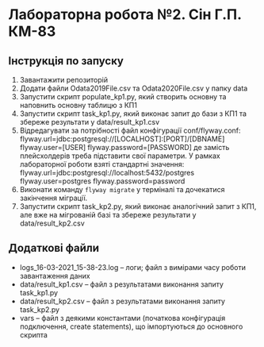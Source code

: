 # Лабораторна робота №2. Сін Г.П. КМ-83
## Інструкція по запуску
1. Завантажити репозиторій
2. Додати файли Odata2019File.csv та Odata2020File.csv у папку data
3. Запустити скрипт populate_kp1.py, який створить основну та наповнить основну таблицю з КП1
4. Запустити скрипт task_kp1.py, який виконає запит до бази з КП1 та збереже результати у data/result_kp1.csv
5. Відредагувати за потрібності файл конфігурації conf/flyway.conf:
flyway.url=jdbc:postgresql://[LOCALHOST]:[PORT]/[DBNAME]
flyway.user=[USER]
flyway.password=[PASSWORD]
де замість плейсхолдерів треба підставити свої параметри. У рамках лабораторної роботи взяті стандартні значення:
flyway.url=jdbc:postgresql://localhost:5432/postgres
flyway.user=postgres
flyway.password=password
6. Виконати команду `flyway migrate` у терміналі та дочекатися закінчення міграції.
7. Запустити скрипт task_kp2.py, який виконає аналогічний запит з КП1, але вже на мігрованій базі та збереже результати у data/result_kp2.csv


## Додаткові файли
- logs_16-03-2021_15-38-23.log – логи; файл з вимірами часу роботи завантаження даних
- data/result_kp1.csv – файл з результатами виконання запиту task_kp1.py
- data/result_kp2.csv – файл з результатами виконання запиту task_kp2.py
- vars – файл з деякими константами (початкова конфігурація подключення, create statements), що імпортуються до основного скрипта
